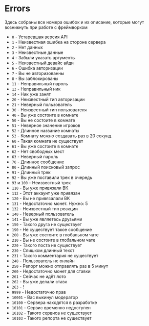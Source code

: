 # Errors

Здесь собраны все номера ошибок и их описание, которые могут возникнуть при работе с фреймворком

- `0` - Устаревшая версия API
- `1` - Неизвестная ошибка на стороне сервера
- `2` - Нет данных
- `3` - Неизвестные данные
- `4` - Забыли указать аргументы
- `5` - Неизвестный девайс айди
- `6` - Ошибка авторизации
- `7` - Вы не авторизованны
- `8` - Вы заблокированы
- `11` - Неправильный пароль
- `13` - Неправильный ник
- `14` - Ник уже занят
- `20` - Неизвестный тип авторизации
- `21` - Неверный пользователь
- `30` - Неизвестный тип пользователя
- `40` - Вы уже состоите в комнате
- `50` - Вы не состоите в комнате
- `51` - Неверное значение игроков
- `52` - Длинное название комнаты
- `53` - Комнату можно создавать раз в 20 секунд
- `60` - Такая комната не существует
- `61` - Вы уже состоите в комнате
- `62` - Нет свободных мест
- `63` - Неверный пароль
- `70` - Длинное сообщение
- `80` - Длинный поисковый запрос
- `91` - Длинный трек
- `92` - Вы уже поставили трек в очередь
- `93` и `100` - Неизвестный трек
- `110` - Вы уже привязали ВК
- `112` - Этот аккаунт уже привязан
- `120` - Вы не привязалали ВК
- `131` - Недостаточно монет. Нужно: 5
- `132` - Неизвестный тип реакции
- `140` - Неверный пользователь
- `141` - Вы уже являетесь друзьями
- `150` - Такого друга не существует
- `190` - Не существует такое сообщение
- `200` - Вы уже состоите в глобальном чате
- `210` - Вы не состоите в глобальном чате
- `220` - Такого поста не существует
- `230` - Слишком длинный текст
- `231` - Такого комментария не существует
- `240` - Пользователь не онлайн
- `250` - Репорт можно отправлять раз в 5 минут
- `260` - Недостаточно монет для ставки
- `261` - Сейчас не идёт лото
- `262` - Вы уже делали ставк
- `263` - !
- `9999` - Недостаточно прав
- `10001` - Вас выкинул модератор
- `10100` - Сервера находятся в разработке
- `10101` - Сервис временно недоступен
- `10102` - Такого сервиса не существует
- `10103` - Такого репорта не существует